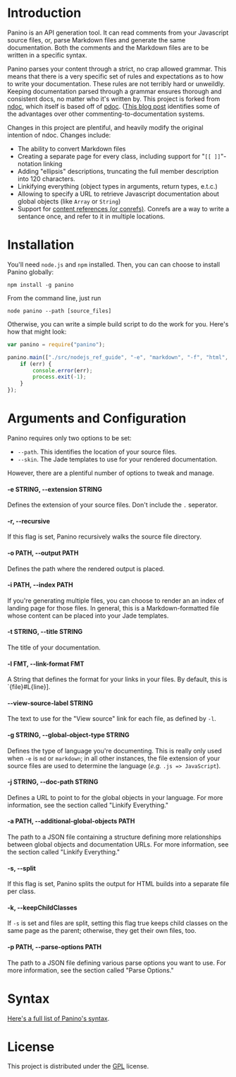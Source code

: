 # Introduction

Panino is an API generation tool. It can read comments from your Javascript source files, or, parse Markdown files and generate the same documentation. Both the comments and the Markdown files are to be written in a specific syntax.

Panino parses your content through a strict, no crap allowed grammar. This means that there is a very specific set of rules and expectations as to how to write your documentation. These rules are not terribly hard or unweildly. Keeping documentation parsed through a grammar ensures thorough and consistent docs, no matter who it's written by. This project is forked from [ndoc](https://github.com/nodeca/ndoc), which itself is based off of [pdoc](https://github.com/tobie/pdoc). ([This blog post](http://andrewdupont.net/2008/11/16/pdoc-inline-documentation-for-prototype/) identifies some of the advantages over other commenting-to-documentation systems.

Changes in this project are plentiful, and heavily modify the original intention of ndoc. Changes include:

* The ability to convert Markdown files
* Creating a separate page for every class, including support for "`[[ ]]`"-notation linking
* Adding "ellipsis" descriptions, truncating the full member description into 120 characters.
* Linkifying everything (object types in arguments, return types, e.t.c.)
* Allowing to specify a URL to retrieve Javascript documentation about global objects (like `Array` or `String`)
* Support for [content references (or conrefs)](http://www.github.com/gjtorikian/markdown_conrefs). Conrefs are a way to write a sentance once, and refer to it in multiple locations. 

# Installation

You'll need `node.js` and `npm` installed. Then, you can can choose to install Panino globally:

    npm install -g panino

From the command line, just run

	node panino --path [source_files]

Otherwise, you can write a simple build script to do the work for you. Here's how that might look:

```javascript
var panino = require("panino");

panino.main(["./src/nodejs_ref_guide", "-e", "markdown", "-f", "html", "-g", "javascript", "-k", "-p", "./parseOptions.json", "-o", "./out/", "-t", "Node.js Docs", "--skin", "./skins/goose/"], function(err) {
    if (err) {
        console.error(err);
        process.exit(-1);
    }
});
```

# Arguments and Configuration

Panino requires only two options to be set: 

* `--path`. This identifies the location of your source files. 
* `--skin`. The Jade templates to use for your rendered documentation.

However, there are a plentiful number of options to tweak and manage.

#### -e STRING, --extension STRING

Defines the extension of your source files. Don't include the `.` seperator.

#### -r, --recursive

If this flag is set, Panino recursively walks the source file directory.

#### -o PATH, --output PATH                      

Defines the path where the rendered output is placed. 

#### -i PATH, --index PATH                       

If you're generating multiple files, you can choose to render an an index of landing page for those files. In general, this is a Markdown-formatted file whose content can be placed into your Jade templates.

#### -t STRING, --title STRING

The title of your documentation.

#### -l FMT, --link-format FMT                   

A String that defines the format for your links in your files. By default, this is `{file}#L{line}].

#### --view-source-label STRING                  

The text to use for the "View source" link for each file, as defined by `-l`.

#### -g STRING, --global-object-type STRING

Defines the type of language you're documenting. This is really only used when `-e` is `md` or `markdown`; in all other instances, the file extension of your source files are used to determine the language (_e.g._ `.js => JavaScript`).

#### -j STRING, --doc-path STRING

Defines a URL to point to for the global objects in your language. For more information, see the section called "Linkify Everything."

#### -a PATH, --additional-global-objects PATH

The path to a JSON file containing a structure defining more relationships between global objects and documentation URLs. For more information, see the section called "Linkify Everything."

#### -s, --split

If this flag is set, Panino splits the output for HTML builds into a separate file per class.

#### -k, --keepChildClasses 

If `-s` is set and files are split, setting this flag true keeps child classes on the same page as the parent; otherwise, they get their own files, too.

#### -p PATH, --parse-options PATH               

The path to a JSON file defining various parse options you want to use. For more information, see the section called "Parse Options."

# Syntax

[Here's a full list of Panino's syntax](https://github.com/gjtorikian/panino/blob/master/syntax.md).


# License

This project is distributed under the [GPL](https://github.com/gjtorikian/panino/blob/master/LICENSE) license.